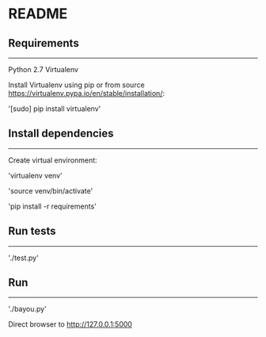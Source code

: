 # README

## Requirements
-----------
Python 2.7
Virtualenv

Install Virtualenv using pip or from source https://virtualenv.pypa.io/en/stable/installation/:

  '[sudo] pip install virtualenv'

## Install dependencies
-----------
Create virtual environment:

  'virtualenv venv'

  'source venv/bin/activate'

  'pip install -r requirements'

## Run tests
-----------
  './test.py'

## Run
-----------
  './bayou.py'

Direct browser to http://127.0.0.1:5000
